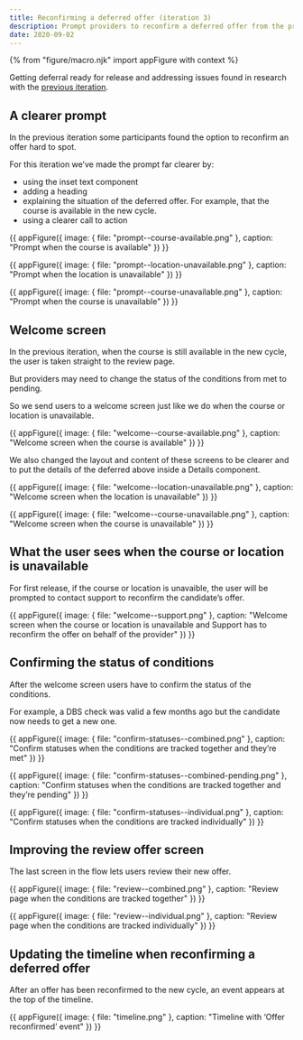```yaml
---
title: Reconfirming a deferred offer (iteration 3)
description: Prompt providers to reconfirm a deferred offer from the previous cycle
date: 2020-09-02
---
```


{% from "figure/macro.njk" import appFigure with context %}

Getting deferral ready for release and addressing issues found in research with the [previous iteration](/manage-teacher-training-applications/reconfirming-a-deferred-offer-iteration/).

## A clearer prompt

In the previous iteration some participants found the option to reconfirm an offer hard to spot.

For this iteration we’ve made the prompt far clearer by:

* using the inset text component
* adding a heading
* explaining the situation of the deferred offer. For example, that the course is available in the new cycle.
* using a clearer call to action

{{ appFigure({
  image: {
    file: "prompt--course-available.png"
  },
  caption: "Prompt when the course is available"
}) }}

{{ appFigure({
  image: {
    file: "prompt--location-unavailable.png"
  },
  caption: "Prompt when the location is unavailable"
}) }}

{{ appFigure({
  image: {
    file: "prompt--course-unavailable.png"
  },
  caption: "Prompt when the course is unavailable"
}) }}

## Welcome screen

In the previous iteration, when the course is still available in the new cycle, the user is taken straight to the review page.

But providers may need to change the status of the conditions from met to pending.

So we send users to a welcome screen just like we do when the course or location is unavailable.

{{ appFigure({
  image: {
    file: "welcome--course-available.png"
  },
  caption: "Welcome screen when the course is available"
}) }}

We also changed the layout and content of these screens to be clearer and to put the details of the deferred above inside a Details component.

{{ appFigure({
  image: {
    file: "welcome--location-unavailable.png"
  },
  caption: "Welcome screen when the location is unavailable"
}) }}

{{ appFigure({
  image: {
    file: "welcome--course-unavailable.png"
  },
  caption: "Welcome screen when the course is unavailable"
}) }}

## What the user sees when the course or location is unavailable

For first release, if the course or location is unavaible, the user will be prompted to contact support to reconfirm the candidate’s offer.

{{ appFigure({
  image: {
    file: "welcome--support.png"
  },
  caption: "Welcome screen when the course or location is unavailable and Support has to reconfirm the offer on behalf of the provider"
}) }}

## Confirming the status of conditions

After the welcome screen users have to confirm the status of the conditions.

For example, a DBS check was valid a few months ago but the candidate now needs to get a new one.

{{ appFigure({
  image: {
    file: "confirm-statuses--combined.png"
  },
  caption: "Confirm statuses when the conditions are tracked together and they’re met"
}) }}

{{ appFigure({
  image: {
    file: "confirm-statuses--combined-pending.png"
  },
  caption: "Confirm statuses when the conditions are tracked together and they’re pending"
}) }}

{{ appFigure({
  image: {
    file: "confirm-statuses--individual.png"
  },
  caption: "Confirm statuses when the conditions are tracked individually"
}) }}

## Improving the review offer screen

The last screen in the flow lets users review their new offer.

{{ appFigure({
  image: {
    file: "review--combined.png"
  },
  caption: "Review page when the conditions are tracked together"
}) }}

{{ appFigure({
  image: {
    file: "review--individual.png"
  },
  caption: "Review page when the conditions are tracked individually"
}) }}

## Updating the timeline when reconfirming a deferred offer

After an offer has been reconfirmed to the new cycle, an event appears at the top of the timeline.

{{ appFigure({
  image: {
    file: "timeline.png"
  },
  caption: "Timeline with ‘Offer reconfirmed’ event"
}) }}
